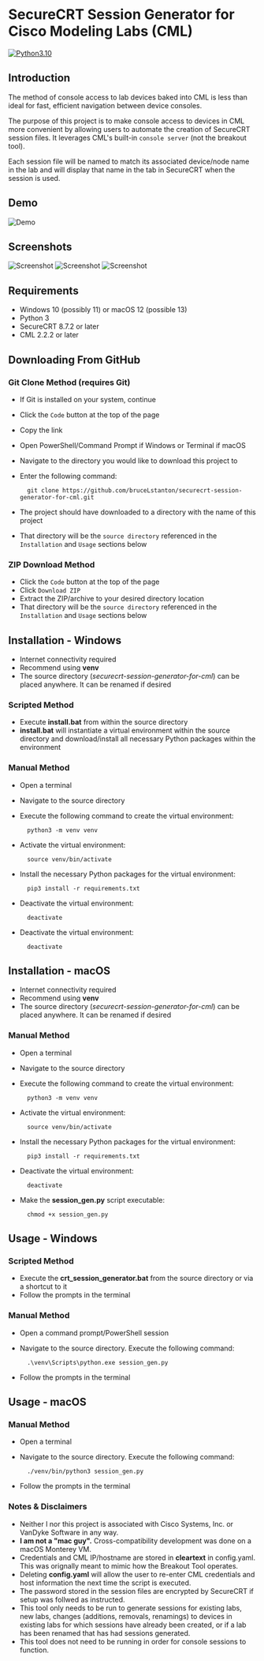 # SecureCRT Session Generator for Cisco Modeling Labs (CML) 


[![Python3.10](https://img.shields.io/static/v1?label=Python&logo=Python&color=3776AB&message=3.10)](https://www.python.org/)

## Introduction

The method of console access to lab devices baked into CML is less than ideal for fast, efficient navigation between device consoles.

The purpose of this project is to make console access to devices in CML more convenient by allowing users to automate the creation of SecureCRT session files. It leverages CML's built-in `console server` (not the breakout tool).

Each session file will be named to match its associated device/node name in the lab and will display that name in the tab in SecureCRT when the session is used.

## Demo
![Demo](./docs/images/demo.gif)

## Screenshots
![Screenshot](./docs/images/lab_selection.png)
![Screenshot](./docs/images/seccrt_and_cml.png)
![Screenshot](./docs/images/seccrt_consoled_in.png)

## Requirements

- Windows 10 (possibly 11) or macOS 12 (possible 13)
- Python 3
- SecureCRT 8.7.2 or later
- CML 2.2.2 or later

## Downloading From GitHub
### Git Clone Method (requires Git)
- If Git is installed on your system, continue
- Click the `Code` button at the top of the page
- Copy the link
- Open PowerShell/Command Prompt if Windows or Terminal if macOS
- Navigate to the directory you would like to download this project to
- Enter the following command:

        git clone https://github.com/bruceLstanton/securecrt-session-generator-for-cml.git
- The project should have downloaded to a directory with the name of this project
- That directory will be the `source directory` referenced in the `Installation` and `Usage` sections below

### ZIP Download Method
- Click the `Code` button at the top of the page
- Click `Download ZIP`
- Extract the ZIP/archive to your desired directory location
- That directory will be the `source directory` referenced in the `Installation` and `Usage` sections below

## Installation - Windows
- Internet connectivity required
- Recommend using **venv**
- The source directory (_securecrt-session-generator-for-cml_) can be placed anywhere. It can be renamed if desired

### Scripted Method
- Execute **install.bat** from within the source directory
- **install.bat** will instantiate a virtual environment within the source directory and download/install all necessary Python packages within the environment

### Manual Method
- Open a terminal
- Navigate to the source directory
- Execute the following command to create the virtual environment:

        python3 -m venv venv

- Activate the virtual environment:

        source venv/bin/activate

- Install the necessary Python packages for the virtual environment:

        pip3 install -r requirements.txt

- Deactivate the virtual environment:

        deactivate

- Deactivate the virtual environment:

        deactivate


## Installation - macOS
- Internet connectivity required
- Recommend using **venv**
- The source directory (_securecrt-session-generator-for-cml_) can be placed anywhere. It can be renamed if desired

### Manual Method
- Open a terminal
- Navigate to the source directory
- Execute the following command to create the virtual environment:

        python3 -m venv venv

- Activate the virtual environment:

        source venv/bin/activate

- Install the necessary Python packages for the virtual environment:

        pip3 install -r requirements.txt

- Deactivate the virtual environment:

        deactivate

- Make the **session_gen.py** script executable:

        chmod +x session_gen.py
## Usage - Windows

### Scripted Method
- Execute the **crt_session_generator.bat** from the source directory or via a shortcut to it
- Follow the prompts in the terminal

### Manual Method
- Open a command prompt/PowerShell session
- Navigate to the source directory. Execute the following command:

        .\venv\Scripts\python.exe session_gen.py

- Follow the prompts in the terminal
## Usage - macOS

### Manual Method
- Open a terminal
- Navigate to the source directory. Execute the following command:

        ./venv/bin/python3 session_gen.py

- Follow the prompts in the terminal

### Notes & Disclaimers
- Neither I nor this project is associated with Cisco Systems, Inc. or VanDyke Software in any way.
- **I am not a "mac guy".** Cross-compatibility development was done on a macOS Monterey VM.
- Credentials and CML IP/hostname are stored in **cleartext** in config.yaml. This was orignally meant to mimic how the Breakout Tool operates.
- Deleting **config.yaml** will allow the user to re-enter CML credentials and host information the next time the script is executed.
- The password stored in the session files are encrypted by SecureCRT if setup was follwed as instructed.
- This tool only needs to be run to generate sessions for existing labs, new labs, changes (additions, removals, renamings) to devices in existing labs for which sessions have already been created, or if a lab has been renamed that has had sessions generated.
- This tool does not need to be running in order for console sessions to function.
